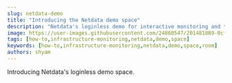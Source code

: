 ```yaml
---
slug: netdata-demo
title: "Introducing the Netdata demo space"
description: "Netdata's loginless demo for interactive monitoring and troubleshooting"
image: https://user-images.githubusercontent.com/24860547/201481889-0cf8e192-683f-4a80-9b96-4f69dd85490f.png
tags: [how-to,infrastructure-monitoring,netdata,demo,space]
keywords: [how-to,infrastructure-monitoring,netdata,demo,space,room]
authors: shyam
---
```

Introducing Netdata's loginless demo space.

<!--truncate-->

